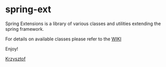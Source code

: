 # spring-ext
Spring Extensions is a library of various classes and utilities extending the spring framework.

For details on available classes please refer to the <a href="https://github.com/kbac70/spring-ext/wiki">WIKI</a>

Enjoy! 

<a href="https://sites.google.com/site/gadgetskbac70">Krzysztof</a>
